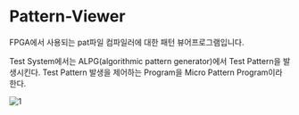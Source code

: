 # Pattern-Viewer
FPGA에서 사용되는 pat파일 컴파일러에 대한 패턴 뷰어프로그램입니다. 


Test System에서는 ALPG(algorithmic pattern generator)에서 Test Pattern을 발생시킨다.
Test Pattern 발생을 제어하는 Program을 Micro Pattern Program이라 한다.



 
  
 ![1](https://user-images.githubusercontent.com/38147253/90470950-c7e06e00-e157-11ea-856f-46d155cfcebb.jpg)
 
 
  
  
 



